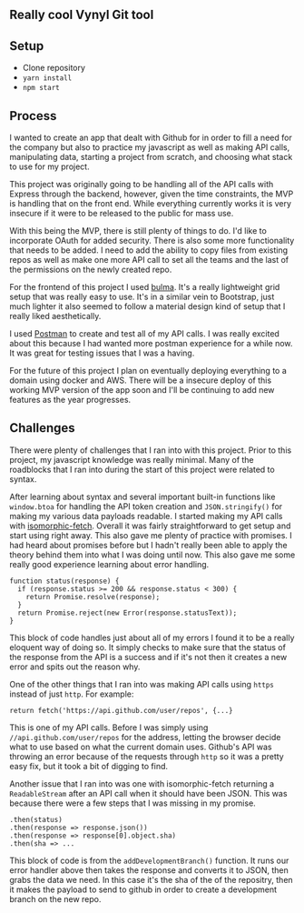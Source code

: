 ## Really cool Vynyl Git tool

## Setup
* Clone repository
* `yarn install`
* `npm start`

## Process
I wanted to create an app that dealt with Github for in order to fill a need for the company but also to practice my javascript as well as making API calls, manipulating data, starting a project from scratch, and choosing what stack to use for my project.

This project was originally going to be handling all of the API calls with Express through the backend, however, given the time constraints, the MVP is handling that on the front end. While everything currently works it is very insecure if it were to be released to the public for mass use.

With this being the MVP, there is still plenty of things to do. I'd like to incorporate OAuth for added security. There is also some more functionality that needs to be added. I need to add the ability to copy files from existing repos as well as make one more API call to set all the teams and the last of the permissions on the newly created repo.

For the frontend of this project I used [bulma](https://github.com/jgthms/bulma). It's a really lightweight grid setup that was really easy to use. It's in a similar vein to Bootstrap, just much lighter it also seemed to follow a material design kind of setup that I really liked aesthetically.

I used [Postman](https://www.getpostman.com/) to create and test all of my API calls. I was really excited about this because I had wanted more postman experience for a while now. It was great for testing issues that I was a having.

For the future of this project I plan on eventually deploying everything to a domain using docker and AWS. There will be a insecure deploy of this working MVP version of the app soon and I'll be continuing to add new features as the year progresses.

## Challenges
There were plenty of challenges that I ran into with this project. Prior to this project, my javascript knowledge was really minimal. Many of the roadblocks that I ran into during the start of this project were related to syntax.

After learning about syntax and several important built-in functions like `window.btoa` for handling the API token creation and `JSON.stringify()` for making my various data payloads readable. I started making my API calls with [isomorphic-fetch](https://github.com/matthew-andrews/isomorphic-fetch). Overall it was fairly straightforward to get setup and start using right away. This also gave me plenty of practice with promises. I had heard about promises before but I hadn't really been able to apply the theory behind them into what I was doing until now. This also gave me some really good experience learning about error handling.

```
function status(response) {
  if (response.status >= 200 && response.status < 300) {
    return Promise.resolve(response);
  }
  return Promise.reject(new Error(response.statusText));
}
```

This block of code handles just about all of my errors I found it to be a really eloquent way of doing so. It simply checks to make sure that the status of the response from the API is a success and if it's not then it creates a new error and spits out the reason why.

One of the other things that I ran into was making API calls using `https` instead of just `http`. For example:

```return fetch('https://api.github.com/user/repos', {...}```

This is one of my API calls. Before I was simply using `//api.github.com/user/repos` for the address, letting the browser decide what to use based on what the current domain uses. Github's API was throwing an error because of the requests through `http` so it was a pretty easy fix, but it took a bit of digging to find.

Another issue that I ran into was one with isomorphic-fetch returning a `ReadableStream` after an API call when it should have been JSON. This was because there were a few steps that I was missing in my promise.

```
.then(status)
.then(response => response.json())
.then(response => response[0].object.sha)
.then(sha => ...
```

This block of code is from the `addDevelopmentBranch()` function. It runs our error handler above then takes the response and converts it to JSON, then grabs the data we need. In this case it's the sha of the of the repositry, then it makes the payload to send to github in order to create a development branch on the new repo.
